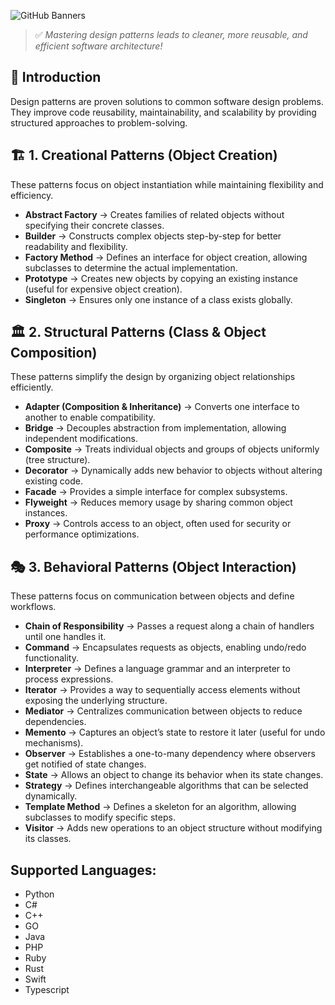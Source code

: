 ![GitHub Banners](https://github.com/user-attachments/assets/41c39981-b81a-4162-a46e-70c373336d71)

> ✅ *Mastering design patterns leads to cleaner, more reusable, and efficient software architecture!*

## 📖 Introduction  
Design patterns are proven solutions to common software design problems. They improve code reusability, maintainability, and scalability by providing structured approaches to problem-solving.  

## 🏗️ 1. Creational Patterns (Object Creation)  
These patterns focus on object instantiation while maintaining flexibility and efficiency.  

- **Abstract Factory** → Creates families of related objects without specifying their concrete classes.  
- **Builder** → Constructs complex objects step-by-step for better readability and flexibility.  
- **Factory Method** → Defines an interface for object creation, allowing subclasses to determine the actual implementation.  
- **Prototype** → Creates new objects by copying an existing instance (useful for expensive object creation).  
- **Singleton** → Ensures only one instance of a class exists globally.  

## 🏛️ 2. Structural Patterns (Class & Object Composition)  
These patterns simplify the design by organizing object relationships efficiently.  

- **Adapter (Composition & Inheritance)** → Converts one interface to another to enable compatibility.  
- **Bridge** → Decouples abstraction from implementation, allowing independent modifications.  
- **Composite** → Treats individual objects and groups of objects uniformly (tree structure).  
- **Decorator** → Dynamically adds new behavior to objects without altering existing code.  
- **Facade** → Provides a simple interface for complex subsystems.  
- **Flyweight** → Reduces memory usage by sharing common object instances.  
- **Proxy** → Controls access to an object, often used for security or performance optimizations.  

## 🎭 3. Behavioral Patterns (Object Interaction)  
These patterns focus on communication between objects and define workflows.  

- **Chain of Responsibility** → Passes a request along a chain of handlers until one handles it.  
- **Command** → Encapsulates requests as objects, enabling undo/redo functionality.  
- **Interpreter** → Defines a language grammar and an interpreter to process expressions.  
- **Iterator** → Provides a way to sequentially access elements without exposing the underlying structure.  
- **Mediator** → Centralizes communication between objects to reduce dependencies.  
- **Memento** → Captures an object’s state to restore it later (useful for undo mechanisms).  
- **Observer** → Establishes a one-to-many dependency where observers get notified of state changes.  
- **State** → Allows an object to change its behavior when its state changes.  
- **Strategy** → Defines interchangeable algorithms that can be selected dynamically.  
- **Template Method** → Defines a skeleton for an algorithm, allowing subclasses to modify specific steps.  
- **Visitor** → Adds new operations to an object structure without modifying its classes.  

## Supported Languages:
- Python
- C#
- C++
- GO
- Java
- PHP
- Ruby
- Rust
- Swift
- Typescript

